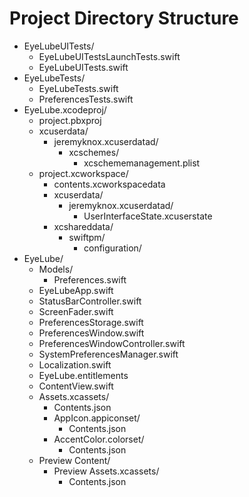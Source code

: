 # Project Directory Structure

- EyeLubeUITests/
  - EyeLubeUITestsLaunchTests.swift
  - EyeLubeUITests.swift
- EyeLubeTests/
  - EyeLubeTests.swift
  - PreferencesTests.swift
- EyeLube.xcodeproj/
  - project.pbxproj
  - xcuserdata/
    - jeremyknox.xcuserdatad/
      - xcschemes/
        - xcschememanagement.plist
  - project.xcworkspace/
    - contents.xcworkspacedata
    - xcuserdata/
      - jeremyknox.xcuserdatad/
        - UserInterfaceState.xcuserstate
    - xcshareddata/
      - swiftpm/
        - configuration/
- EyeLube/
  - Models/
    - Preferences.swift
  - EyeLubeApp.swift
  - StatusBarController.swift
  - ScreenFader.swift
  - PreferencesStorage.swift
  - PreferencesWindow.swift
  - PreferencesWindowController.swift
  - SystemPreferencesManager.swift
  - Localization.swift
  - EyeLube.entitlements
  - ContentView.swift
  - Assets.xcassets/
    - Contents.json
    - AppIcon.appiconset/
      - Contents.json
    - AccentColor.colorset/
      - Contents.json
  - Preview Content/
    - Preview Assets.xcassets/
      - Contents.json